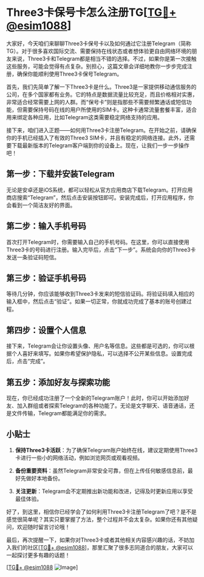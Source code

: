 # Three3卡保号卡怎么注册TG[[TG💪+ @esim1088](https://t.me/s/esim1088)]

大家好，今天咱们来聊聊Three3卡保号卡以及如何通过它注册Telegram（简称TG）。对于很多喜欢国际交流、需要保持在线状态或者想体验更自由网络环境的朋友来说，Three3卡和Telegram都是相当不错的选择。不过，如果你是第一次接触这些服务，可能会觉得有点复杂。别担心，这篇文章会详细地教你一步步完成注册，确保你能顺利使用Three3卡保号Telegram。

首先，我们先简单了解一下Three3卡是什么。Three3是一家提供移动通信服务的公司，在多个国家都有业务。它的特点是数据流量比较充足，而且价格相对实惠，非常适合经常需要上网的人群。而“保号卡”则是指那些不需要频繁通话或短信功能，但需要保持号码在线的用户所使用的SIM卡。这种卡通常流量套餐丰富，适合用来绑定各种应用，比如Telegram这类需要稳定网络支持的应用。

接下来，咱们进入正题——如何用Three3卡注册Telegram。在开始之前，请确保你的手机已经插入了有效的Three3 SIM卡，并且有稳定的网络连接。此外，还需要下载最新版本的Telegram客户端到你的设备上。现在，让我们一步一步操作吧！

## 第一步：下载并安装Telegram

无论是安卓还是iOS系统，都可以轻松从官方应用商店下载Telegram。打开应用商店搜索“Telegram”，然后点击安装按钮即可。安装完成后，打开应用程序，你会看到一个简洁友好的界面。

## 第二步：输入手机号码

首次打开Telegram时，你需要输入自己的手机号码。在这里，你可以直接使用Three3卡的号码进行注册。输入完毕后，点击“下一步”。系统会向你的Three3卡发送一条验证码短信。

## 第三步：验证手机号码

等待几分钟，你应该能够收到Three3卡发来的短信验证码。将验证码填入相应的输入框中，然后点击“验证”。如果一切正常，你就成功完成了基本的账号创建过程。

## 第四步：设置个人信息

接下来，Telegram会让你设置头像、用户名等信息。这些都是可选的，你可以根据个人喜好来填写。如果你希望保护隐私，可以选择不公开某些信息。设置完成后，点击“完成”。

## 第五步：添加好友与探索功能

现在，你已经成功注册了一个全新的Telegram账户！此时，你可以开始添加好友、加入群组或者探索Telegram的各种功能了。无论是文字聊天、语音通话，还是文件传输，Telegram都能满足你的需求。

## 小贴士

1. **保持Three3卡活跃**：为了确保Telegram账户始终在线，建议定期使用Three3卡进行一些小的网络活动，例如浏览网页或观看视频。
   
2. **备份重要资料**：虽然Telegram非常安全可靠，但在上传任何敏感信息前，最好先做好本地备份。

3. **关注更新**：Telegram会不定期推出新功能和改进，记得及时更新应用以享受最佳体验。

好了，到这里，相信你已经学会了如何利用Three3卡注册Telegram了吧？是不是感觉很简单呢？其实只要掌握了方法，整个过程并不会太复杂。如果你还有其他疑问，欢迎随时留言讨论哦！

最后，再次提醒一下，如果你对Three3卡或者其他相关内容感兴趣的话，不妨加入我们的社区[[TG💪+ @esim1088](https://t.me/s/esim1088)]，那里汇聚了很多志同道合的朋友，大家可以一起探讨更多有趣的话题！

[[TG💪+ @esim1088](https://t.me/s/esim1088) ![Image](https://i.postimg.cc/4NQfJmqS/Snipaste-2025-05-13-00-14-12.png)]